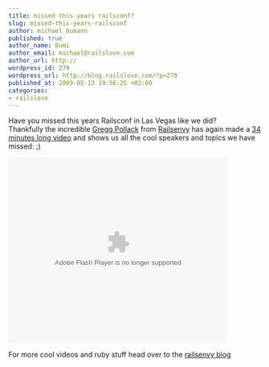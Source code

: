 ```yaml
--- 
title: missed this years railsconf?
slug: missed-this-years-railsconf
author: michael_bumann
published: true
author_name: Bumi
author_email: michael@railslove.com
author_url: http://
wordpress_id: 279
wordpress_url: http://blog.railslove.com/?p=279
published_at: 2009-05-13 19:56:25 +02:00
categories: 
- railslove
---
```

<p>Have you missed this years Railsconf in Las Vegas like we did? <br />
Thankfully the incredible <a href="http://twitter.com/greggpollack">Gregg Pollack</a> from <a href="http://railsenvy.com">Railsenvy</a> has again made a <a href="http://www.railsenvy.com/2009/5/13/railsconf-video-2">34 minutes long video</a> and shows us all the cool speakers and topics we have missed: ;)
</p>
<div>
<object classid="clsid:D27CDB6E-AE6D-11cf-96B8-444553540000" width="437" height="370" id="viddler"><param name="movie" value="http://www.viddler.com/player/77dcfacf/" /><param name="allowScriptAccess" value="always" /><param name="allowFullScreen" value="true" /><embed src="http://www.viddler.com/player/77dcfacf/" width="437" height="370" type="application/x-shockwave-flash" allowScriptAccess="always" allowFullScreen="true" name="viddler" ></embed></object>
</div>
<p>
For more cool videos and ruby stuff head over to the <a href="http://www.railsenvy.com">railsenvy blog</a> 

